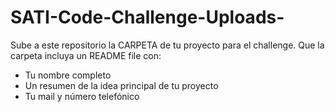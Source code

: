 # SATI-Code-Challenge-Uploads-
Sube a este repositorio la CARPETA de tu proyecto para el challenge.
Que la carpeta incluya un README file con:
   - Tu nombre completo
   - Un resumen de la idea principal de tu proyecto
   - Tu mail y número telefónico
